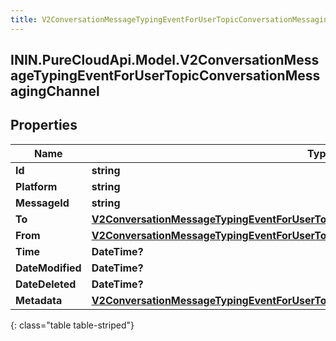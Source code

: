 ```yaml
---
title: V2ConversationMessageTypingEventForUserTopicConversationMessagingChannel
---
```

## ININ.PureCloudApi.Model.V2ConversationMessageTypingEventForUserTopicConversationMessagingChannel

## Properties

|Name | Type | Description | Notes|
|------------ | ------------- | ------------- | -------------|
| **Id** | **string** |  | [optional] |
| **Platform** | **string** |  | [optional] |
| **MessageId** | **string** |  | [optional] |
| **To** | [**V2ConversationMessageTypingEventForUserTopicConversationMessagingToRecipient**](V2ConversationMessageTypingEventForUserTopicConversationMessagingToRecipient.html) |  | [optional] |
| **From** | [**V2ConversationMessageTypingEventForUserTopicConversationMessagingFromRecipient**](V2ConversationMessageTypingEventForUserTopicConversationMessagingFromRecipient.html) |  | [optional] |
| **Time** | **DateTime?** |  | [optional] |
| **DateModified** | **DateTime?** |  | [optional] |
| **DateDeleted** | **DateTime?** |  | [optional] |
| **Metadata** | [**V2ConversationMessageTypingEventForUserTopicConversationMessagingChannelMetadata**](V2ConversationMessageTypingEventForUserTopicConversationMessagingChannelMetadata.html) |  | [optional] |
{: class="table table-striped"}


